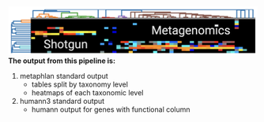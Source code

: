 ![logo](/images/shotgun_metagenomics_label.png)
**The output from this pipeline is:**
1) metaphlan standard output
	- tables split by taxonomy level
	- heatmaps of each taxonomic level
2) humann3 standard output
	- humann output for genes with functional column
